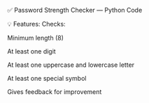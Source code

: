 ✅ Password Strength Checker — Python Code

💡 Features:
Checks:

Minimum length (8)

At least one digit

At least one uppercase and lowercase letter

At least one special symbol

Gives feedback for improvement
